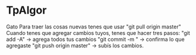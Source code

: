 # TpAlgor
Gato
Para traer las cosas nuevas tenes que usar "git pull origin master"
Cuando tenes que agregar cambios tuyos, tenes que hacer tres pasos:
"git add -A" -> agrega todos tus cambios
"git commit -m " -> confirma lo que agregaste
"git push origin master" -> subís los cambios.
